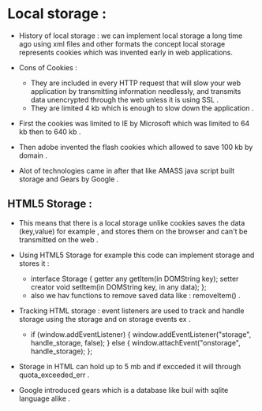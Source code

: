 # Local storage :
- History of local storage : we can implement local storage a long time ago using xml files and other formats the concept local storage represents
cookies which was invented early in web applications.

- Cons of Cookies :
    - They are included in every HTTP request that will slow your web application by transmitting information needlessly, and transmits data unencrypted through the web unless it is using SSL .
    - They are limited 4 kb which is enough to slow down the application .


- First the cookies was limited to IE by Microsoft which was limited to 64 kb then to 640 kb .
- Then adobe invented the flash cookies which allowed to save 100 kb by domain .
- Alot of technologies came in after that like AMASS java script built storage and Gears by Google .

## HTML5 Storage :
- This means that there is a local storage unlike cookies saves the data (key,value) for example , and stores them on the browser and can't be transmitted on the web .

- Using HTML5 Storage for example this code can implement storage and stores it :
    -   interface Storage {
        getter any getItem(in DOMString key);
        setter creator void setItem(in DOMString key, in any data);
        };
    - also we hav functions to remove saved data like : removeItem() .

- Tracking HTML storage : event listeners are used to track and handle storage using the storage and on storage events ex .

    - if (window.addEventListener) {
        window.addEventListener("storage", handle_storage, false);
        } else {
        window.attachEvent("onstorage", handle_storage);
        };

- Storage in HTML can hold up to 5 mb and if excceded it will through quota_exceeded_err .


- Google introduced gears which is a database like buil with sqlite language alike .
